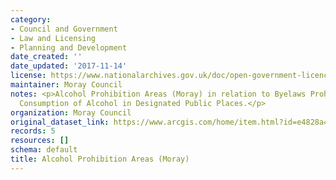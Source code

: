 ```yaml
---
category:
- Council and Government
- Law and Licensing
- Planning and Development
date_created: ''
date_updated: '2017-11-14'
license: https://www.nationalarchives.gov.uk/doc/open-government-licence/version/3/
maintainer: Moray Council
notes: <p>Alcohol Prohibition Areas (Moray) in relation to Byelaws Prohibiting the
  Consumption of Alcohol in Designated Public Places.</p>
organization: Moray Council
original_dataset_link: https://www.arcgis.com/home/item.html?id=e4828a4acfb846b9a2c3eee19058acba
records: 5
resources: []
schema: default
title: Alcohol Prohibition Areas (Moray)
---
```

